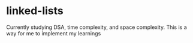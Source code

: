 # linked-lists
Currently studying DSA, time complexity, and space complexity. This is a way for me to implement my learnings 
